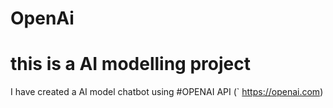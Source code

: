 # OpenAi
# this is a AI modelling project
I have created a AI model chatbot using #OPENAI API (` https://openai.com)

